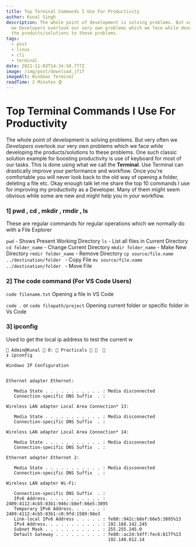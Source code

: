 ```yaml
---
title: Top Terminal Commands I Use For Productivity
author: Kunal Singh
description: The whole point of development is solving problems. But very often
  we Developers overlook our very own problems which we face while developing
  the products/solutions to these problems.
tags:
  - post
  - linux
  - cli
  - terminal
date: 2021-11-03T14:34:58.777Z
image: /img/post/download.jfif
imageAlt: Windows Terminal
readTime: 2 Minutes ⌚
---
```

# Top Terminal Commands I Use For Productivity

The whole point of development is solving problems. But very often we *Developers* overlook our very own problems which we face while developing the products/solutions to these problems. One such classic solution example for boosting productivity is use of keyboard for most of our tasks. This is done using what we call the **Terminal**. 
Use Terminal can drastically improve your performance and workflow. Once you're comfortable you will never look back to the old way of opening a folder, deleting a file etc.
Okay enough talk let me share the top 10 commands I use for improving my productivity as a Developer. Many of them might seem obvious while some are new and might help you in your workflow.

### 1] pwd , cd , mkdir , rmdir , ls 

These are regular commands for regular operations which we normally do with a File Explorer 

`pwd` - Shows Present Working Directory
`ls` - List all files in Current Directory
`cd folder_name` -  Change Current Directory
`mkdir folder_name` - Make New Directory
`rmdir folder_name` - Remove Directory
`cp source/file.name ../destination/folder ` - Copy File 
`mv source/file.name ../destination/folder ` - Move File 

### 2] The code command (For VS Code Users)

`code filename.txt`
Opening a file in VS Code

`code .` or `code filepath/project`
Opening current folder or specific folder in Vs Code 


### 3] ipconfig
Used to get the local ip address to test the current w

```
 Admin@Kunal  O:  Practicals    
❯ ipconfig

Windows IP Configuration


Ethernet adapter Ethernet:

   Media State . . . . . . . . . . . : Media disconnected
   Connection-specific DNS Suffix  . :

Wireless LAN adapter Local Area Connection* 13:

   Media State . . . . . . . . . . . : Media disconnected
   Connection-specific DNS Suffix  . :

Wireless LAN adapter Local Area Connection* 14:

   Media State . . . . . . . . . . . : Media disconnected
   Connection-specific DNS Suffix  . :

Ethernet adapter Ethernet 2:

   Media State . . . . . . . . . . . : Media disconnected
   Connection-specific DNS Suffix  . :

Wireless LAN adapter Wi-Fi:

   Connection-specific DNS Suffix  . :
   IPv6 Address. . . . . . . . . . . : 2409:4112:4cb5:83b1:946c:b8ef:66e5:3895
   Temporary IPv6 Address. . . . . . : 2409:4112:4cb5:83b1:c0:9fd:1589:98e3
   Link-local IPv6 Address . . . . . : fe80::942c:b8ef:66e5:3895%13
   IPv4 Address. . . . . . . . . . . : 192.168.142.245
   Subnet Mask . . . . . . . . . . . : 255.255.245.0
   Default Gateway . . . . . . . . . : fe80::ac24:54ff:fec6:817f%13
                                       192.148.012.14

```


